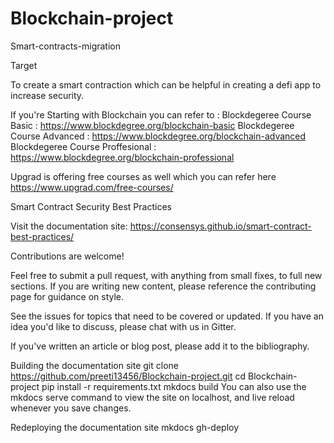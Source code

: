 # Blockchain-project
Smart-contracts-migration

Target

To create a smart contraction which can be helpful in creating a defi app to increase security.

If you're Starting with Blockchain you can refer to :
Blockdegeree Course Basic : https://www.blockdegree.org/blockchain-basic
Blockdegeree Course Advanced  : https://www.blockdegree.org/blockchain-advanced
Blockdegeree Course Proffesional : https://www.blockdegree.org/blockchain-professional

Upgrad is offering free courses as well which you can refer here https://www.upgrad.com/free-courses/


Smart Contract Security Best Practices

Visit the documentation site: https://consensys.github.io/smart-contract-best-practices/

Contributions are welcome!

Feel free to submit a pull request, with anything from small fixes, to full new sections. If you are writing new content, please reference the contributing page for guidance on style.

See the issues for topics that need to be covered or updated. If you have an idea you'd like to discuss, please chat with us in Gitter.

If you've written an article or blog post, please add it to the bibliography.

Building the documentation site
git clone https://github.com/preeti13456/Blockchain-project.git
cd Blockchain-project
pip install -r requirements.txt
mkdocs build 
You can also use the mkdocs serve command to view the site on localhost, and live reload whenever you save changes.

Redeploying the documentation site
mkdocs gh-deploy
